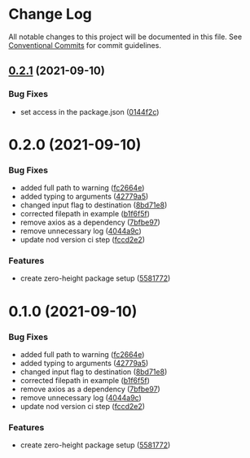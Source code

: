 # Change Log

All notable changes to this project will be documented in this file.
See [Conventional Commits](https://conventionalcommits.org) for commit guidelines.

## [0.2.1](https://github.com/bothrs/open-source/compare/@bothrs/zero-height@0.2.0...@bothrs/zero-height@0.2.1) (2021-09-10)


### Bug Fixes

* set access in the package.json ([0144f2c](https://github.com/bothrs/open-source/commit/0144f2c1b6e451f96d15584c0407b63431adbfcc))





# 0.2.0 (2021-09-10)


### Bug Fixes

* added full path to warning ([fc2664e](https://github.com/bothrs/open-source/commit/fc2664e52440d138847eaa9197f8c1bd2c79b61e))
* added typing to arguments ([42779a5](https://github.com/bothrs/open-source/commit/42779a528982ac9b61001ef6734e6b63b6cc1443))
* changed input flag to destination ([8bd71e8](https://github.com/bothrs/open-source/commit/8bd71e86e7627d0b93a96c2231345a54284de37c))
* corrected filepath in example ([b1f6f5f](https://github.com/bothrs/open-source/commit/b1f6f5f33b67d5b2d3fbbdb119e05c8401afb8ec))
* remove axios as a dependency ([7bfbe97](https://github.com/bothrs/open-source/commit/7bfbe97dafdc6c6862a9e538efd935e2840fddcb))
* remove unnecessary log ([4044a9c](https://github.com/bothrs/open-source/commit/4044a9c5e27496d69495a7f85f3db63de3dbd85f))
* update nod version ci step ([fccd2e2](https://github.com/bothrs/open-source/commit/fccd2e2b7b06ece0cc94fc366c9c917517a8b6e0))


### Features

* create zero-height package setup ([5581772](https://github.com/bothrs/open-source/commit/5581772156017bc03e424d5a7da79d4fe0b38b27))





# 0.1.0 (2021-09-10)


### Bug Fixes

* added full path to warning ([fc2664e](https://github.com/bothrs/open-source/commit/fc2664e52440d138847eaa9197f8c1bd2c79b61e))
* added typing to arguments ([42779a5](https://github.com/bothrs/open-source/commit/42779a528982ac9b61001ef6734e6b63b6cc1443))
* changed input flag to destination ([8bd71e8](https://github.com/bothrs/open-source/commit/8bd71e86e7627d0b93a96c2231345a54284de37c))
* corrected filepath in example ([b1f6f5f](https://github.com/bothrs/open-source/commit/b1f6f5f33b67d5b2d3fbbdb119e05c8401afb8ec))
* remove axios as a dependency ([7bfbe97](https://github.com/bothrs/open-source/commit/7bfbe97dafdc6c6862a9e538efd935e2840fddcb))
* remove unnecessary log ([4044a9c](https://github.com/bothrs/open-source/commit/4044a9c5e27496d69495a7f85f3db63de3dbd85f))
* update nod version ci step ([fccd2e2](https://github.com/bothrs/open-source/commit/fccd2e2b7b06ece0cc94fc366c9c917517a8b6e0))


### Features

* create zero-height package setup ([5581772](https://github.com/bothrs/open-source/commit/5581772156017bc03e424d5a7da79d4fe0b38b27))
